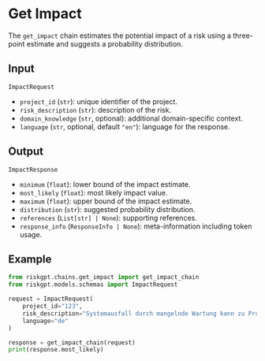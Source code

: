 # Get Impact

The `get_impact` chain estimates the potential impact of a risk using a three-point estimate and suggests a probability distribution.

## Input

`ImpactRequest`
- `project_id` (`str`): unique identifier of the project.
- `risk_description` (`str`): description of the risk.
- `domain_knowledge` (`str`, optional): additional domain-specific context.
- `language` (`str`, optional, default `"en"`): language for the response.

## Output

`ImpactResponse`
- `minimum` (`float`): lower bound of the impact estimate.
- `most_likely` (`float`): most likely impact value.
- `maximum` (`float`): upper bound of the impact estimate.
- `distribution` (`str`): suggested probability distribution.
- `references` (`List[str] | None`): supporting references.
- `response_info` (`ResponseInfo | None`): meta-information including token usage.

## Example

```python
from riskgpt.chains.get_impact import get_impact_chain
from riskgpt.models.schemas import ImpactRequest

request = ImpactRequest(
    project_id="123",
    risk_description="Systemausfall durch mangelnde Wartung kann zu Produktionsstopps führen.",
    language="de"
)

response = get_impact_chain(request)
print(response.most_likely)
```
